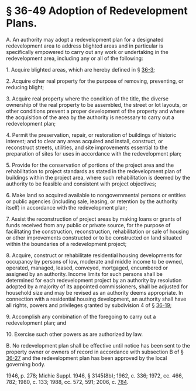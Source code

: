 # § 36-49 Adoption of Redevelopment Plans.

<p>A. An authority may adopt a redevelopment plan for a designated redevelopment area to address blighted areas and in particular is specifically empowered to carry out any work or undertaking in the redevelopment area, including any or all of the following:</p><p>1. Acquire blighted areas, which are hereby defined in § <a href='http://law.lis.virginia.gov/vacode/36-3/'>36-3</a>;</p><p>2. Acquire other real property for the purpose of removing, preventing, or reducing blight;</p><p>3. Acquire real property where the condition of the title, the diverse ownership of the real property to be assembled, the street or lot layouts, or other conditions prevent a proper development of the property and where the acquisition of the area by the authority is necessary to carry out a redevelopment plan;</p><p>4. Permit the preservation, repair, or restoration of buildings of historic interest; and to clear any areas acquired and install, construct, or reconstruct streets, utilities, and site improvements essential to the preparation of sites for uses in accordance with the redevelopment plan;</p><p>5. Provide for the conservation of portions of the project area and the rehabilitation to project standards as stated in the redevelopment plan of buildings within the project area, where such rehabilitation is deemed by the authority to be feasible and consistent with project objectives;</p><p>6. Make land so acquired available to nongovernmental persons or entities or public agencies (including sale, leasing, or retention by the authority itself) in accordance with the redevelopment plan;</p><p>7. Assist the reconstruction of project areas by making loans or grants of funds received from any public or private source, for the purpose of facilitating the construction, reconstruction, rehabilitation or sale of housing or other improvements constructed or to be constructed on land situated within the boundaries of a redevelopment project;</p><p>8. Acquire, construct or rehabilitate residential housing developments for occupancy by persons of low, moderate and middle income to be owned, operated, managed, leased, conveyed, mortgaged, encumbered or assigned by an authority. Income limits for such persons shall be determined for each redevelopment project by an authority by resolution adopted by a majority of its appointed commissioners, shall be adjusted for household size and may be revised as an authority deems appropriate. In connection with a residential housing development, an authority shall have all rights, powers and privileges granted by subdivision 4 of § <a href='http://law.lis.virginia.gov/vacode/36-19/'>36-19</a>;</p><p>9. Accomplish any combination of the foregoing to carry out a redevelopment plan; and</p><p>10. Exercise such other powers as are authorized by law.</p><p>B. No redevelopment plan shall be effective until notice has been sent to the property owner or owners of record in accordance with subsection B of § <a href='http://law.lis.virginia.gov/vacode/36-27/'>36-27</a> and the redevelopment plan has been approved by the local governing body.</p><p>1946, p. 278; Michie Suppl. 1946, § 3145(8b); 1962, c. 336; 1972, cc. 466, 782; 1980, c. 133; 1988, cc. 572, 591; 2006, c. <a href='http://lis.virginia.gov/cgi-bin/legp604.exe?061+ful+CHAP0784'>784</a>.</p>